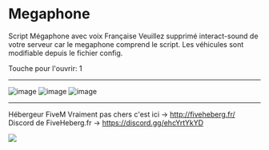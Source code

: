 # Megaphone
Script Mégaphone avec voix Française
Veuillez supprimé interact-sound de votre serveur car le megaphone comprend le script.
Les véhicules sont modifiable depuis le fichier config.

Touche pour l'ouvrir: 1
<hr>

![image](https://i.goopics.net/b4p33t.png) ![image](https://i.goopics.net/9ywuqs.png) ![image](https://i.goopics.net/a89q5o.png)

<hr>

Hébergeur FiveM Vraiment pas chers c'est ici -> http://fiveheberg.fr/ <br>
Discord de FiveHeberg.fr -> https://discord.gg/ehcYrtYkYD

<img src="https://i.goopics.net/3trcef.png">

